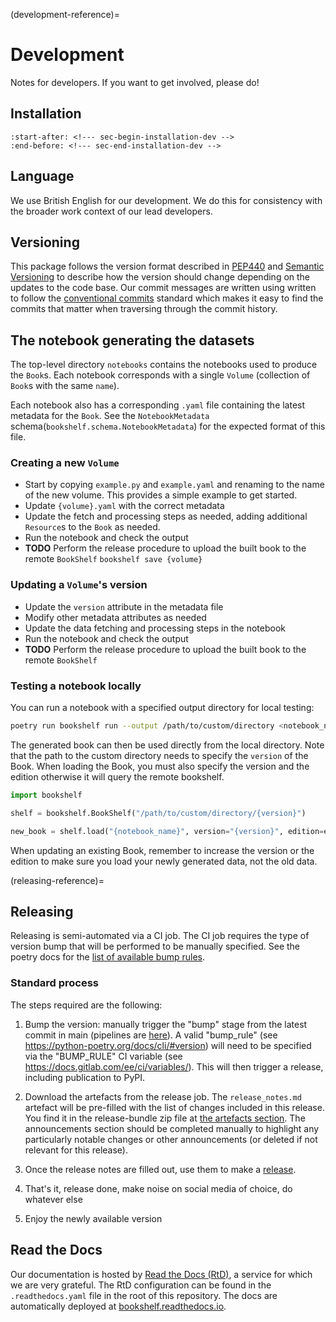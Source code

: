 (development-reference)=
# Development

Notes for developers. If you want to get involved, please do!

## Installation

```{include} ../../README.md
:start-after: <!--- sec-begin-installation-dev -->
:end-before: <!--- sec-end-installation-dev -->
```

## Language

We use British English for our development.
We do this for consistency with the broader work context of our lead developers.

## Versioning

This package follows the version format described in [PEP440](https://peps.python.org/pep-0440/) and
[Semantic Versioning](https://semver.org/) to describe how the version should change depending on the updates to the
code base. Our commit messages are written using written to follow the
[conventional commits](https://www.conventionalcommits.org/en/v1.0.0/) standard which makes it easy to find the
commits that matter when traversing through the commit history.

## The notebook generating the datasets

The top-level directory `notebooks` contains the notebooks used to produce the `Book`s.
Each  notebook  corresponds with a single `Volume` (collection of `Book`s with the same
`name`).

Each notebook also has a corresponding `.yaml` file containing the latest metadata
for the `Book`. See the `NotebookMetadata` schema(`bookshelf.schema.NotebookMetadata`)
for the expected format of this file.

### Creating a new `Volume`

* Start by copying `example.py` and `example.yaml` and renaming to the name of
  the new volume. This provides a simple example to get started.
* Update `{volume}.yaml` with the correct metadata
* Update the fetch and processing steps as needed, adding additional `Resource`s
  to the `Book` as needed.
* Run the notebook and check the output
* **TODO** Perform the release procedure to upload the built book to the remote
  `BookShelf`
  `bookshelf save {volume}`

### Updating a `Volume`'s version

* Update the `version` attribute in the metadata file
* Modify other metadata attributes as needed
* Update the data fetching and processing steps in the notebook
* Run the notebook and check the output
* **TODO** Perform the release procedure to upload the built book to the remote
  `BookShelf`

### Testing a notebook locally

You can run a notebook with a specified output directory for local testing:
```bash
poetry run bookshelf run --output /path/to/custom/directory <notebook_name>
```

The generated book can then be used directly from the local directory.
Note that the path to the custom directory needs to specify the `version` of the
Book.
When loading the Book, you must also specify the version and the edition otherwise it
will query the remote bookshelf.

```python
import bookshelf

shelf = bookshelf.BookShelf("/path/to/custom/directory/{version}")

new_book = shelf.load("{notebook_name}", version="{version}", edition=edition)
```
When updating an existing Book, remember to increase the version or the edition to make
sure you load your newly generated data, not the old data.

(releasing-reference)=
## Releasing

Releasing is semi-automated via a CI job. The CI job requires the type of version bump that will be performed to be
manually specified. See the poetry docs for the [list of available bump rules](https://python-poetry.org/docs/cli/#version).

### Standard process

The steps required are the following:


1. Bump the version: manually trigger the "bump" stage from the latest commit
   in main (pipelines are [here](https://gitlab.com/climate-resource/bookshelf/bookshelf/-/pipelines)).
   A valid "bump_rule" (see https://python-poetry.org/docs/cli/#version)
   will need to be specified via the "BUMP_RULE" CI
   variable (see https://docs.gitlab.com/ee/ci/variables/). This will then
   trigger a release, including publication to PyPI.

1. Download the artefacts from the release job. The `release_notes.md` artefact
   will be pre-filled with the list of changes included in this release. You find it
   in the release-bundle zip file at
   [the artefacts section](https://gitlab.com/climate-resource/bookshelf/bookshelf/-/artifacts). The
   announcements section should be completed manually to highlight any
   particularly notable changes or other announcements (or deleted if not
   relevant for this release).

1. Once the release notes are filled out, use them to make a
   [release](https://gitlab.com/climate-resource/bookshelf/bookshelf/-/releases/new).


1. That's it, release done, make noise on social media of choice, do whatever
   else

1. Enjoy the newly available version

## Read the Docs

Our documentation is hosted by
[Read the Docs (RtD)](https://www.readthedocs.org/), a service for which we are
very grateful. The RtD configuration can be found in the `.readthedocs.yaml`
file in the root of this repository. The docs are automatically
deployed at
[bookshelf.readthedocs.io](https://bookshelf.readthedocs.io/en/latest/).

